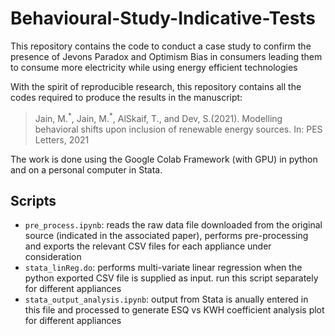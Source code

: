 # Behavioural-Study-Indicative-Tests
This repository contains the code to conduct a case study to confirm the presence of Jevons Paradox and Optimism Bias in consumers leading them to consume more electricity while using energy efficient technologies

With the spirit of reproducible research, this repository contains all the codes required to produce the results in the manuscript:

> Jain, M.<sup>\*</sup>, Jain, M.<sup>\*</sup>, AlSkaif, T., and Dev, S.(2021). Modelling behavioral shifts upon inclusion of renewable energy sources. In: PES Letters, 2021

The work is done using the Google Colab Framework (with GPU) in python and on a personal computer in Stata.

## Scripts

+ `pre_process.ipynb`: reads the raw data file downloaded from the original source (indicated in the associated paper), performs pre-processing and exports the relevant CSV files for each appliance under consideration
+ `stata_linReg.do`: performs multi-variate linear regression when the python exported CSV file is supplied as input. run this script separately for different appliances
+ `stata_output_analysis.ipynb`: output from Stata is anually entered in this file and processed to generate ESQ vs KWH coefficient analysis plot for different appliances
